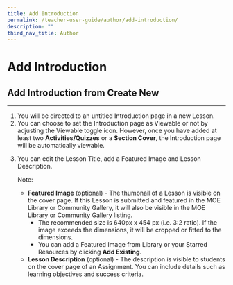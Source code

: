 ```yaml
---
title: Add Introduction
permalink: /teacher-user-guide/author/add-introduction/
description: ""
third_nav_title: Author
---
```

<h1 id="add-introduction">Add Introduction</h1>
<h2 id="add-introduction-from-create-new">Add Introduction from Create New</h2>
<hr>
<ol>
<li>You will be directed to an untitled Introduction page in a new Lesson.</li>
<li>You can choose to set the Introduction page as Viewable or not by adjusting the Viewable toggle icon. However, once you have added at least two <strong>Activities/Quizzes</strong> or a <strong>Section Cover</strong>, the Introduction page will be automatically viewable.</li>
<li><p>You can edit the Lesson Title, add a Featured Image and Lesson Description.</p>
<p> Note: </p>
<ul>
<li><strong>Featured Image</strong> (optional) - The thumbnail of a Lesson is visible on the cover page. If this Lesson is submitted and featured in the MOE Library or Community Gallery, it will also be visible in the MOE Library or Community Gallery listing.<ul>
<li>The recommended size is 640px x 454 px (i.e. 3:2 ratio). If the image exceeds the dimensions, it will be cropped or fitted to the dimensions.</li>
<li>You can add a Featured Image from Library or your Starred Resources by clicking <strong>Add Existing</strong>.</li>
</ul>
</li>
<li><strong>Lesson Description</strong> (optional) - The description is visible to students on the cover page of an Assignment. You can include details such as learning objectives and success criteria.</li>
</ul>
</li>
</ol>
